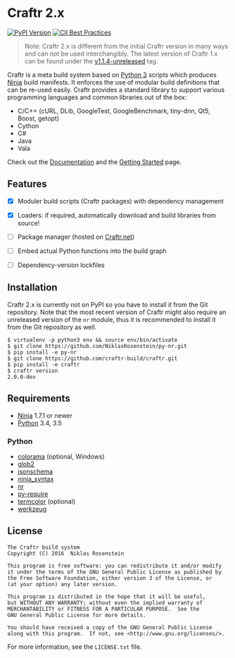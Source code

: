 # Craftr 2.x

[![PyPI Version](https://img.shields.io/pypi/v/craftr-build.svg)](https://pypi.python.org/pypi/craftr-build)
[![CII Best Practices](https://bestpractices.coreinfrastructure.org/projects/530/badge)](https://bestpractices.coreinfrastructure.org/projects/530)

> Note: Craftr 2.x is different from the initial Craftr version in many ways
> and can not be used interchangibly. The latest version of Craftr 1.x can be
> found under the [v1.1.4-unreleased](https://github.com/craftr-build/craftr/tree/v1.1.4-unreleased)
> tag.

Craftr is a meta build system based on [Python 3] scripts which produces
[Ninja] build manifests. It enforces the use of modular build definitions
that can be re-used easily. Craftr provides a standard library to support
various programming languages and common libraries out of the box:

- C/C++ (cURL, DLib, GoogleTest, GoogleBenchmark, tiny-dnn, Qt5, Boost, getopt)
- Cython
- C#
- Java
- Vala

Check out the [Documentation] and the [Getting Started] page.

  [Ninja]: https://github.com/ninja-build/ninja
  [Python 3]: https://www.python.org/
  [Documentation]: https://github.com/craftr-build/craftr/tree/master/doc
  [Getting Started]: https://github.com/craftr-build/craftr/tree/master/doc/getting-started.md

## Features

- [x] Moduler build scripts (Craftr packages) with dependency management
- [x] Loaders: if required, automatically download and build libraries from source!
- [ ] Package manager (hosted on [Craftr.net])
- [ ] Embed actual Python functions into the build graph
- [ ] Dependency-version lockfiles


  [Craftr.net]: https://craftr.net

## Installation

Craftr 2.x is currently not on PyPI so you have to install it from the Git
repository. Note that the most recent version of Craftr might also require
an unreleased version of the `nr` module, thus it is recommended to install
it from the Git repository as well.

    $ virtualenv -p python3 env && source env/bin/activate
    $ git clone https://github.com/NiklasRosenstein/py-nr.git
    $ pip install -e py-nr
    $ git clone https://github.com/craftr-build/craftr.git
    $ pip install -e craftr
    $ craftr version
    2.0.0-dev

## Requirements

- [Ninja] 1.7.1 or newer
- [Python][Python 3] 3.4, 3.5

### Python

- [colorama](https://pypi.python.org/pypi/colorama) (optional, Windows)
- [glob2](https://pypi.python.org/pypi/glob2)
- [jsonschema](https://pypi.python.org/pypi/jsonschema)
- [ninja_syntax](https://pypi.python.org/pypi/ninja_syntax)
- [nr](https://pypi.python.org/pypi/nr)
- [py-require](https://pypi.python.org/pypi/py-require)
- [termcolor](https://pypi.python.org/pypi/termcolor) (optional)
- [werkzeug](https://pypi.python.org/pypi/werkzeug)

## License

    The Craftr build system
    Copyright (C) 2016  Niklas Rosenstein

    This program is free software: you can redistribute it and/or modify
    it under the terms of the GNU General Public License as published by
    the Free Software Foundation, either version 3 of the License, or
    (at your option) any later version.

    This program is distributed in the hope that it will be useful,
    but WITHOUT ANY WARRANTY; without even the implied warranty of
    MERCHANTABILITY or FITNESS FOR A PARTICULAR PURPOSE.  See the
    GNU General Public License for more details.

    You should have received a copy of the GNU General Public License
    along with this program.  If not, see <http://www.gnu.org/licenses/>.

For more information, see the `LICENSE.txt` file.
